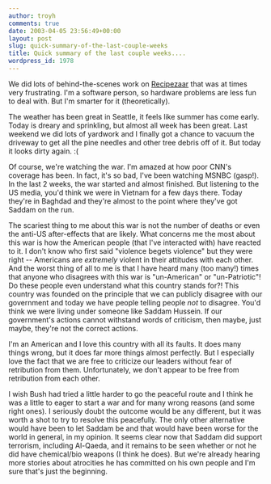```yaml
---
author: troyh
comments: true
date: 2003-04-05 23:56:49+00:00
layout: post
slug: quick-summary-of-the-last-couple-weeks
title: Quick summary of the last couple weeks....
wordpress_id: 1978
---
```


We did lots of behind-the-scenes work on [Recipezaar](http://www.recipezaar.com) that was at times very frustrating. I'm a software person, so hardware problems are less fun to deal with. But I'm smarter for it (theoretically).

The weather has been great in Seattle, it feels like summer has come early. Today is dreary and sprinkling, but almost all week has been great. Last weekend we did lots of yardwork and I finally got a chance to vacuum the driveway to get all the pine needles and other tree debris off of it. But today it looks dirty again. :(

Of course, we're watching the war. I'm amazed at how poor CNN's coverage has been. In fact, it's so bad, I've been watching MSNBC (gasp!). In the last 2 weeks, the war started and almost finished. But listening to the US media, you'd think we were in Vietnam for a few days there. Today they're in Baghdad and they're almost to the point where they've got Saddam on the run.

The scariest thing to me about this war is not the number of deaths or even the anti-US after-effects that are likely. What concerns me the most about this war is how the American people (that I've interacted with) have reacted to it. I don't know who first said "violence begets violence" but they were right -- Americans are _extremely_ violent in their attitudes with each other. And the worst thing of all to me is that I have heard many (too many!) times that anyone who disagrees with this war is "un-American" or "un-Patriotic"! Do these people even understand what this country stands for?! This country was founded on the principle that we can publicly disagree with our government and today we have people telling people _not_ to disagree. You'd think we were living under someone like Saddam Hussein. If our government's actions cannot withstand words of criticism, then maybe, just maybe, they're not the correct actions.

I'm an American and I love this country with all its faults. It does many things wrong, but it does far more things almost perfectly. But I especially love the fact that we are free to criticize our leaders without fear of retribution from them. Unfortunately, we don't appear to be free from retribution from each other.

I wish Bush had tried a little harder to go the peaceful route and I think he was a little to eager to start a war and for many wrong reasons (and some right ones). I seriously doubt the outcome would be any different, but it was worth a shot to try to resolve this peacefully. The only other alternative would have been to let Saddam be and that would have been worse for the world in general, in my opinion. It seems clear now that Saddam did support terrorism, including Al-Qaeda, and it remains to be seen whether or not he did have chemical/bio weapons (I think he does). But we're already hearing more stories about atrocities he has committed on his own people and I'm sure that's just the beginning.
